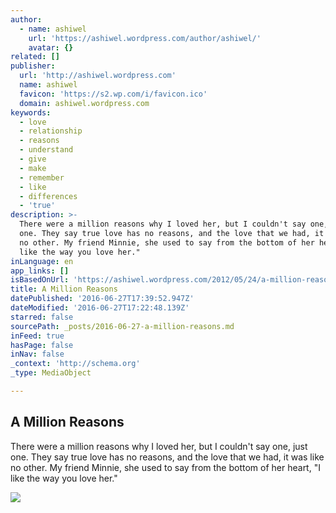 ```yaml
---
author:
  - name: ashiwel
    url: 'https://ashiwel.wordpress.com/author/ashiwel/'
    avatar: {}
related: []
publisher:
  url: 'http://ashiwel.wordpress.com'
  name: ashiwel
  favicon: 'https://s2.wp.com/i/favicon.ico'
  domain: ashiwel.wordpress.com
keywords:
  - love
  - relationship
  - reasons
  - understand
  - give
  - make
  - remember
  - like
  - differences
  - 'true'
description: >-
  There were a million reasons why I loved her, but I couldn't say one, just
  one. They say true love has no reasons, and the love that we had, it was like
  no other. My friend Minnie, she used to say from the bottom of her heart, "I
  like the way you love her."
inLanguage: en
app_links: []
isBasedOnUrl: 'https://ashiwel.wordpress.com/2012/05/24/a-million-reasons/'
title: A Million Reasons
datePublished: '2016-06-27T17:39:52.947Z'
dateModified: '2016-06-27T17:22:48.139Z'
starred: false
sourcePath: _posts/2016-06-27-a-million-reasons.md
inFeed: true
hasPage: false
inNav: false
_context: 'http://schema.org'
_type: MediaObject

---
```

<article style=""><h1>A Million Reasons</h1><p>There were a million reasons why I loved her, but I couldn't say one, just one. They say true love has no reasons, and the love that we had, it was like no other. My friend Minnie, she used to say from the bottom of her heart, "I like the way you love her."</p><img src="https://i2.wp.com/ashiwel.files.wordpress.com/2012/05/cracked20woman202.png?fit=440%2C330" /></article>